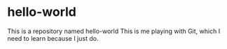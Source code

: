 # hello-world
This is a repository named hello-world
This is me playing with Git, which I need to learn because I just do.
